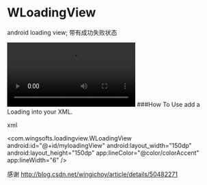 # WLoadingView
android loading view;
带有成功失败状态


![image](https://github.com/githubwing/LoadingView/raw/master/perview.mp4)
###How To Use
add a Loading into your XML.

xml

<com.wingsofts.loadingview.WLoadingView
        android:id="@+id/myloadingView"
        android:layout_width="150dp"
        android:layout_height="150dp"
        app:lineColor="@color/colorAccent"
        app:lineWidth="6" />

感谢 http://blog.csdn.net/wingichoy/article/details/50482271
